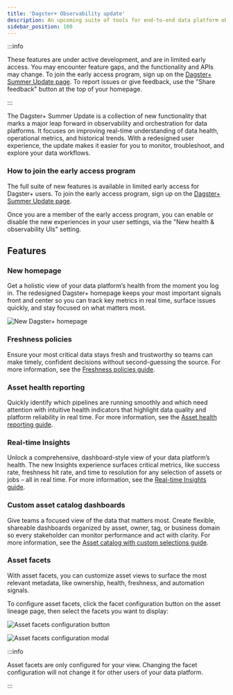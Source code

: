 ```yaml
---
title: 'Dagster+ Observability update'
description: An upcoming suite of tools for end-to-end data platform observability
sidebar_position: 100
---
```


:::info

These features are under active development, and are in limited early access. You may encounter feature gaps, and the functionality and APIs may change. To join the early access program, sign up on the [Dagster+ Summer Update page](https://dagster.io/summer). To report issues or give feedback, use the "Share feedback" button at the top of your homepage.

:::

The Dagster+ Summer Update is a collection of new functionality that marks a major leap forward in observability and orchestration for data platforms. It focuses on improving real-time understanding of data health, operational metrics, and historical trends. With a redesigned user experience, the update makes it easier for you to monitor, troubleshoot, and explore your data workflows.

### How to join the early access program

The full suite of new features is available in limited early access for Dagster+ users. To join the early access program, sign up on the [Dagster+ Summer Update page](https://dagster.io/summer).

Once you are a member of the early access program, you can enable or disable the new experiences in your user settings, via the "New health & observability UIs" setting.

## Features

### New homepage

Get a holistic view of your data platform’s health from the moment you log in. The redesigned Dagster+ homepage keeps your most important signals front and center so you can track key metrics in real time, surface issues quickly, and stay focused on what matters most.

![New Dagster+ homepage](/images/guides/labs/observability-update/new-dagster-plus-homepage.png)

### Freshness policies

Ensure your most critical data stays fresh and trustworthy so teams can make timely, confident decisions without second-guessing the source. For more information, see the [Freshness policies guide](/guides/labs/observability-update/freshness).

### Asset health reporting

Quickly identify which pipelines are running smoothly and which need attention with intuitive health indicators that highlight data quality and platform reliability in real time. For more information, see the [Asset health reporting guide](/guides/labs/observability-update/asset-health).

### Real-time Insights

Unlock a comprehensive, dashboard-style view of your data platform’s health. The new Insights experience surfaces critical metrics, like success rate, freshness hit rate, and time to resolution for any selection of assets or jobs – all in real time. For more information, see the [Real-time Insights guide](/guides/labs/observability-update/insights).

### Custom asset catalog dashboards

Give teams a focused view of the data that matters most. Create flexible, shareable dashboards organized by asset, owner, tag, or business domain so every stakeholder can monitor performance and act with clarity. For more information, see the [Asset catalog with custom selections guide](/guides/labs/observability-update/asset-catalog).

### Asset facets

With asset facets, you can customize asset views to surface the most relevant metadata, like ownership, health, freshness, and automation signals.

To configure asset facets, click the facet configuration button on the asset lineage page, then select the facets you want to display:

![Asset facets configuration button](/images/guides/labs/observability-update/asset-facets-config-button.png)

![Asset facets configuration modal](/images/guides/labs/observability-update/asset-facets-config-modal.png)

:::info

Asset facets are only configured for your view. Changing the facet configuration will not change it for other users of your data platform.

:::
